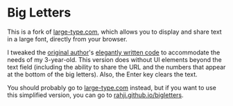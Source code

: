 # Big Letters

This is a fork of [large-type.com](http://large-type.com), which allows you to display and share text in a large font, directly from your browser.

I tweaked the [original author](https://twitter.com/dbader_org)'s [elegantly written code](https://github.com/dbader/large-type.com) to accommodate the needs of my 3-year-old. This version does without UI elements beyond the text field (including the ability to share the URL and the numbers that appear at the bottom of the big letters). Also, the Enter key clears the text.

You should probably go to [large-type.com](http://large-type.com) instead, but if you want to use this simplified version, you can go to [rahji.github.io/bigletters](https://rahji.github.io/bigletters).
